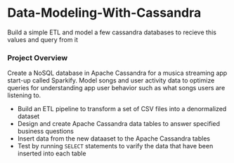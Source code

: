 # Data-Modeling-With-Cassandra
Build a simple ETL and model a few cassandra databases to recieve this values and query from it


### Project Overview 

Create a NoSQL database in Apache Cassandra for a musica streaming app start-up called Sparkify. Model songs and user activity data to optimize queries for understanding app user behavior such as what songs users are listening to. 


* Build an ETL pipeline to transform a set of CSV files into a denormalized dataset
* Design and create Apache Cassandra data tables to answer specified business questions
* Insert data from the new dataaset to the Apache Cassandra tables
* Test by running `SELECT` statements to varify the data that have been inserted into each table

